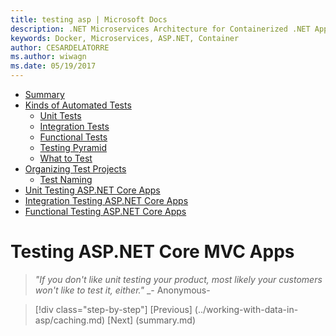 ```yaml
---
title: testing asp | Microsoft Docs 
description: .NET Microservices Architecture for Containerized .NET Applications | testing asp
keywords: Docker, Microservices, ASP.NET, Container
author: CESARDELATORRE
ms.author: wiwagn
ms.date: 05/19/2017
---
```

-   [Summary](#summary)
-   [Kinds of Automated Tests](#kinds-of-automated-tests)
    -   [Unit Tests](#unit-tests)
    -   [Integration Tests](#integration-tests)
    -   [Functional Tests](#functional-tests)
    -   [Testing Pyramid](#testing-pyramid)
    -   [What to Test](#what-to-test)
-   [Organizing Test Projects](#organizing-test-projects)
    -   [Test Naming](#test-naming)
-   [Unit Testing ASP.NET Core Apps](#unit-testing-asp.net-core-apps)
-   [Integration Testing ASP.NET Core Apps](#integration-testing-asp.net-core-apps)
-   [Functional Testing ASP.NET Core Apps](#functional-testing-asp.net-core-apps)

# Testing ASP&period;NET Core MVC Apps

> _"If you don't like unit testing your product, most likely your customers won't like to test it, either."_
> _- Anonymous-


>[!div class="step-by-step"]
[Previous] (../working-with-data-in-asp/caching.md)
[Next] (summary.md)
